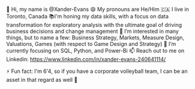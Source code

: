 👋 Hi, my name is @Xander-Evans
 😄 My pronouns are He/Him
  🇨🇦 I live in Toronto, Canada
  📚I'm honing my data skills, with a focus on data transformation for exploratory analysis with the ultimate goal of driving business decisions and change management 
  👀 I’m interested in many things, but to name a few: Business Strategy, Markets, Measure Design, Valuations, Games (with respect to Game Design and Strategy)
  🌱 I’m currently focusing on SQL, Python, and Power-Bi
  📫 Reach out to me on Linkedin: https://www.linkedin.com/in/xander-evans-240641114/

  ⚡ Fun fact: I'm 6'4, so if you have a corporate volleyball team, I can be an asset in that regard as well 🏐

